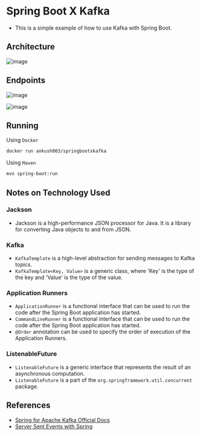 # Spring Boot X Kafka
- This is a simple example of how to use Kafka with Spring Boot.

## Architecture
![image](https://github.com/ankush-003/springBootXKafka/assets/94037471/d8a81c40-5388-44c8-8834-1b19d9d785da)

## Endpoints
![image](https://github.com/ankush-003/springBootXKafka/assets/94037471/0f29d6a2-a643-43d1-ac93-8b9053413e9f)

![image](https://github.com/ankush-003/springBootXKafka/assets/94037471/dbc05e96-46ea-41cf-af5a-5c4a7422a830)

## Running
Using `Docker`
```bash
docker run ankush003/springbootxkafka
```
Using `Maven`
```bash
mvn spring-boot:run
```

## Notes on Technology Used

### Jackson
- Jackson is a high-performance JSON processor for Java. It is a library for converting Java objects to and from JSON.

### Kafka
- `KafkaTemplate` is a high-level abstraction for sending messages to Kafka topics.
- `KafkaTemplate<Key, Value>` is a generic class, where 'Key' is the type of the key and 'Value' is the type of the value.

### Application Runners
- `ApplicationRunner` is a functional interface that can be used to run the code after the Spring Boot application has started.
- `CommandLineRunner` is a functional interface that can be used to run the code after the Spring Boot application has started.
- `@Order` annotation can be used to specify the order of execution of the Application Runners.

### ListenableFuture
- `ListenableFuture` is a generic interface that represents the result of an asynchronous computation.
- `ListenableFuture` is a part of the `org.springframework.util.concurrent` package.

## References
- [Spring for Apache Kafka Official Docs](https://docs.spring.io/spring-kafka/reference/kafka.html)
- [Server Sent Events with Spring](https://www.baeldung.com/spring-server-sent-events)

